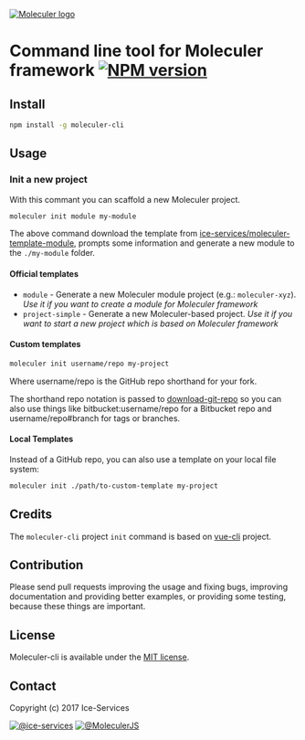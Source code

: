[![Moleculer logo](http://moleculer.services/images/banner.png)](https://github.com/ice-services/moleculer)

# Command line tool for Moleculer framework [![NPM version](https://img.shields.io/npm/v/moleculer-cli.svg)](https://www.npmjs.com/package/moleculer-cli)


## Install

``` bash
npm install -g moleculer-cli
```

## Usage

### Init a new project
With this commant you can scaffold a new Moleculer project.

``` bash
moleculer init module my-module
```
The above command download the template from [ice-services/moleculer-template-module](https://github.com/ice-services/moleculer-template-module), prompts some information and generate a new module to the `./my-module` folder.

#### Official templates

* `module` - Generate a new Moleculer module project (e.g.: `moleculer-xyz`). *Use it if you want to create a module for Moleculer framework*
* `project-simple` - Generate a new Moleculer-based project. *Use it if you want to start a new project which is based on Moleculer framework*

#### Custom templates

``` bash
moleculer init username/repo my-project
```
Where username/repo is the GitHub repo shorthand for your fork.

The shorthand repo notation is passed to [download-git-repo](https://github.com/flipxfx/download-git-repo) so you can also use things like bitbucket:username/repo for a Bitbucket repo and username/repo#branch for tags or branches.

#### Local Templates

Instead of a GitHub repo, you can also use a template on your local file system:
``` bash
moleculer init ./path/to-custom-template my-project
```

## Credits
The `moleculer-cli` project `init` command is based on [vue-cli](https://github.com/vuejs/vue-cli) project. 

## Contribution
Please send pull requests improving the usage and fixing bugs, improving documentation and providing better examples, or providing some testing, because these things are important.

## License
Moleculer-cli is available under the [MIT license](https://tldrlegal.com/license/mit-license).

## Contact
Copyright (c) 2017 Ice-Services

[![@ice-services](https://img.shields.io/badge/github-ice--services-green.svg)](https://github.com/ice-services) [![@MoleculerJS](https://img.shields.io/badge/twitter-MoleculerJS-blue.svg)](https://twitter.com/MoleculerJS)
